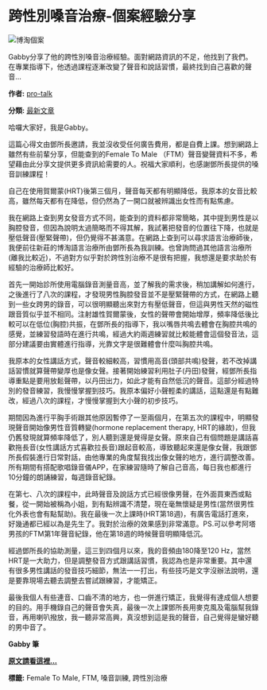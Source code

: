 # 跨性別嗓音治療-個案經驗分享

![博淘個案](https://www.pro-talk.com.tw/wp-content/uploads/個案介紹_跨性別封面.png)

Gabby分享了他的跨性別嗓音治療經驗。面對網路資訊的不足，他找到了我們。在專業指導下，他透過課程逐漸改變了聲音和說話習慣，最終找到自己喜歡的聲音...

**作者:** [pro-talk](https://www.pro-talk.com.tw/author/pro-talk-com-tw/ "「pro-talk」的文章")

**分類:** [最新文章](https://www.pro-talk.com.tw/category/%e6%9c%80%e6%96%b0%e6%96%87%e7%ab%a0/)

哈囉大家好，我是Gabby。

這篇心得文由鄧所長邀請，我並沒收受任何廣告費用，都是自費上課。想到網路上雖然有些前輩分享，但能查到的Female To Male （FTM）聲音變聲資料不多，希望藉由此分享文提供更多資訊給需要的人。祝福大家順利，也感謝鄧所長提供的嗓音訓練課程！

自己在使用賀爾蒙(HRT)後第三個月，聲音每天都有明顯降低，我原本的女音比較高，雖然每天都有在降低，但仍然為了一開口就被辨識出女性而有點焦慮。

我在網路上查到男女發音方式不同，能查到的資料都非常簡略，其中提到男性是以胸腔發音，但因為說明太過簡略而不得其解，我試著把發音的位置往下降，也就是壓低聲音(壓緊聲帶)，但仍覺得不甚滿意。在網路上查到可以尋求語言治療師後，我便前往新莊的博淘語言治療所由鄧所長為我訓練。也曾詢問過其他語言治療所(離我比較近)，不過對方似乎對於跨性別治療不是很有把握，我想還是要求助於有經驗的治療師比較好。

首先一開始診所使用電腦錄音測量音高，並了解我的需求後，稍加講解如何進行，之後進行了八次的課程，才發現男性胸腔發音並不是壓緊聲帶的方式，在網路上聽到一些女跨男的錄音，可以很明顯聽出來對方有壓低聲音，但這與男性天然的磁性跟音質似乎並不相同。注射雄性賀爾蒙後，女性的聲帶會開始增厚，頻率降低後比較可以在低位(胸腔)共振，在鄧所長的指導下，我以嘴唇共鳴去體會在胸腔共鳴的感覺，並練習發語時在進行共鳴，經過大約兩週練習就比較能體會這個發音法，這部分建議要由實體進行指導，光靠文字是很難體會什麼叫胸腔共鳴。

我原本的女性講話方式，聲音較細較高，習慣用高音(頭部共鳴)發聲，若不改掉講話習慣就算聲帶變厚也是像女聲。接著開始練習利用肚子(丹田)發聲，經鄧所長指導重點是要用放鬆聲帶，以丹田出力，如此才能有自然低沉的聲音。這部分經過特別的發音練習，我慢慢掌握到技巧。我原本偏好小聲輕柔的講話，這點還是有點難改，經過八次的課程，才慢慢掌握到大小聲的初步技巧。

期間因為進行平胸手術跟其他原因暫停了一至兩個月，在第五次的課程中，明顯發現聲音開始像男性音質轉變(hormone replacement therapy, HRT的緣故)，但我仍舊發現就算頻率降低了，別人聽到還是覺得是女聲。原來自己有個問題是講話喜歡拖長音(女性講話方式喜歡拉長音)跟起音較高，導致聽起來還是像女聲，我跟鄧所長假裝進行日常對話，由他專業的角度幫我找出像女聲的地方，進行調整改善。所有期間有搭配歌唱錄音儀APP，在家練習隨時了解自己音高，每日我也都進行10分鐘的朗誦練習，每週錄音紀錄。

在第七、八次的課程中，此時聲音及說話方式已經很像男聲，在外面買東西或點餐，從一開始被稱為小姐，到有點辨識不清楚，現在毫無懷疑是男性(當然很男性化外表也會有點幫助)。我在最後一次上課時(HRT第18週)，有廣告電話打進來，好幾通都已經以為是先生了。我對於治療的效果感到非常滿意。PS.可以參考阿塔男孩的FTM第1年聲音紀錄，他在第18週的時候聲音明顯降低沉。

經過鄧所長的協助測量，這三到四個月以來，我的音頻由180降至120 Hz，當然HRT是一大助力，但是調整發音方式跟講話習慣，我認為也是非常重要。其中還有很多男性講話的發音技巧細節，無法一一打出，有些技巧是文字沒辦法說明，還是要靠現場去聽去調整去嘗試跟練習，才能矯正。

最後我個人有些連音、口齒不清的地方，也一併進行矯正，我覺得有達成個人想要的目的。用手機錄自己的聲音會失真，最後一次上課鄧所長用麥克風及電腦幫我錄音，再用喇叭撥放，我一聽非常高興，真沒想到這是我的聲音，自己覺得是蠻好聽的男中音了。

**Gabby 筆**

[**原文請看這裡…**](https://www.dcard.tw/f/trans/p/254923302?cid=799028F1-A7C3-4810-91AC-2407A648EF8C)

**標籤:** Female To Male, FTM, 嗓音訓練, 跨性別治療